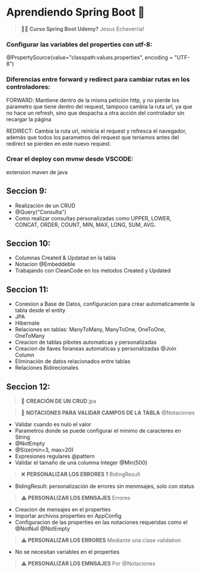 # Aprendiendo Spring Boot 🍃

> 🧑‍🚀 **Curso Spring Boot Udemy?** Jesus Echeverria!

### Configurar las variables del properties con utf-8:

@PropertySource(value="classpath:values.properties", encoding = "UTF-8")

### Diferencias entre forward y redirect para cambiar rutas en los controladores:

FORWARD: Mantiene dentro de la misma petición http, y no pierde los parametro que tiene dentro del request, tampoco cambia la ruta url, ya que no hace un refresh, sino que despacha a otra acción del controlador sin recargar la página

REDIRECT: Cambia la ruta url, reinicia el request y refresca el navegador, además que todos los parametros del request que teniamos antes del redirect se pierden en este nuevo request.

### Crear el deploy con mvnw desde VSCODE:

extension maven de java

## Seccion 9:

* Realizaciòn de un CRUD
* @Query("Consulta")
* Como realizar consultas personalizadas como UPPER, LOWER, CONCAT, ORDER, COUNT, MIN, MAX, LONG, SUM, AVG.

## Seccion 10:

* Columnas Created & Updatad en la tabla
* Notacion @Embeddeble
* Trabajando con CleanCode en los metodos Created y Updated

## Seccion 11:

* Conexion a Base de Datos, configuracion para crear automaticamente la tabla desde el entity
* JPA
* Hibernate
* Relaciones en tablas: ManyToMany, ManyToOne, OneToOne, OneToMany
* Creacion de tablas pibotes automaticas y personalizadas
* Creacion de llaves foraneas automaticas y personalizadas @Join Column
* Eliminación de datos relacionados entre tablas
* Relaciones Bidirecionales

## Seccion 12:

> 🦾 **CREACIÓN DE UN CRUD** jpa

> 🤺 **NOTACIONES PARA VALIDAR CAMPOS DE LA TABLA** @Notaciones

* Validar cuando es nulo el valor
* Parametros donde se puede configurar el minimo de caracteres en String
* @NotEmpty
* @Size(min=3, max=20)
* Expresiones regulares @pattern
* Validar el tamaño de una columna Integer @Min(500)

> ❌ **PERSONALIZAR LOS ERRORES 1** BidingResult

* BidingResult: personalización de errores sin menmsajes, solo con status

> ⚠️ **PERSONALIZAR LOS EMNSAJES** Errores

* Creacion de mensajes en el properties
* Importar archivos properties en AppConfig
* Configuracion de las properties en las notaciones requeridas como el @NotNull @NotEmpty

> ⚠️ **PERSONALIZAR LOS ERRORES** Mediante una clase validation

* No se necesitan variables en el properties

> ⚠️ **PERSONALIZAR LOS EMNSAJES** Por @Notaciones